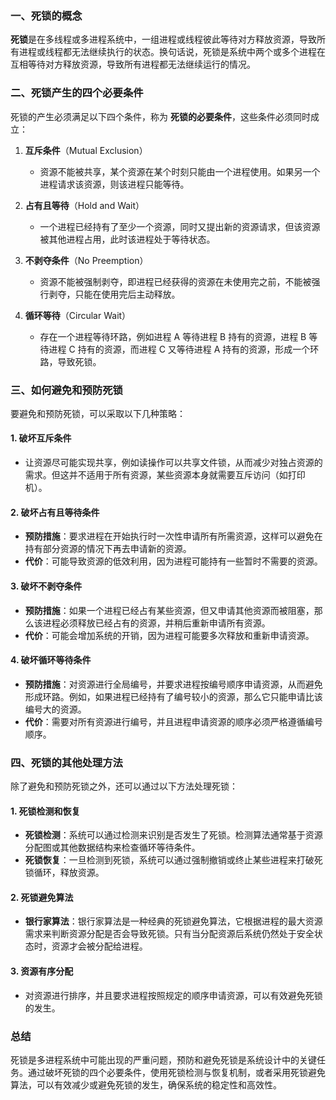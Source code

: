### 一、死锁的概念

**死锁**是在多线程或多进程系统中，一组进程或线程彼此等待对方释放资源，导致所有进程或线程都无法继续执行的状态。换句话说，死锁是系统中两个或多个进程在互相等待对方释放资源，导致所有进程都无法继续运行的情况。

### 二、死锁产生的四个必要条件

死锁的产生必须满足以下四个条件，称为 **死锁的必要条件**，这些条件必须同时成立：

1. **互斥条件**（Mutual Exclusion）
   - 资源不能被共享，某个资源在某个时刻只能由一个进程使用。如果另一个进程请求该资源，则该进程只能等待。

2. **占有且等待**（Hold and Wait）
   - 一个进程已经持有了至少一个资源，同时又提出新的资源请求，但该资源被其他进程占用，此时该进程处于等待状态。

3. **不剥夺条件**（No Preemption）
   - 资源不能被强制剥夺，即进程已经获得的资源在未使用完之前，不能被强行剥夺，只能在使用完后主动释放。

4. **循环等待**（Circular Wait）
   - 存在一个进程等待环路，例如进程 A 等待进程 B 持有的资源，进程 B 等待进程 C 持有的资源，而进程 C 又等待进程 A 持有的资源，形成一个环路，导致死锁。

### 三、如何避免和预防死锁

要避免和预防死锁，可以采取以下几种策略：

#### 1. **破坏互斥条件**
   - 让资源尽可能实现共享，例如读操作可以共享文件锁，从而减少对独占资源的需求。但这并不适用于所有资源，某些资源本身就需要互斥访问（如打印机）。

#### 2. **破坏占有且等待条件**
   - **预防措施**：要求进程在开始执行时一次性申请所有所需资源，这样可以避免在持有部分资源的情况下再去申请新的资源。
   - **代价**：可能导致资源的低效利用，因为进程可能持有一些暂时不需要的资源。

#### 3. **破坏不剥夺条件**
   - **预防措施**：如果一个进程已经占有某些资源，但又申请其他资源而被阻塞，那么该进程必须释放已经占有的资源，并稍后重新申请所有资源。
   - **代价**：可能会增加系统的开销，因为进程可能要多次释放和重新申请资源。

#### 4. **破坏循环等待条件**
   - **预防措施**：对资源进行全局编号，并要求进程按编号顺序申请资源，从而避免形成环路。例如，如果进程已经持有了编号较小的资源，那么它只能申请比该编号大的资源。
   - **代价**：需要对所有资源进行编号，并且进程申请资源的顺序必须严格遵循编号顺序。

### 四、死锁的其他处理方法

除了避免和预防死锁之外，还可以通过以下方法处理死锁：

#### 1. **死锁检测和恢复**
   - **死锁检测**：系统可以通过检测来识别是否发生了死锁。检测算法通常基于资源分配图或其他数据结构来检查循环等待条件。
   - **死锁恢复**：一旦检测到死锁，系统可以通过强制撤销或终止某些进程来打破死锁循环，释放资源。

#### 2. **死锁避免算法**
   - **银行家算法**：银行家算法是一种经典的死锁避免算法，它根据进程的最大资源需求来判断资源分配是否会导致死锁。只有当分配资源后系统仍然处于安全状态时，资源才会被分配给进程。
  
#### 3. **资源有序分配**
   - 对资源进行排序，并且要求进程按照规定的顺序申请资源，可以有效避免死锁的发生。

### 总结

死锁是多进程系统中可能出现的严重问题，预防和避免死锁是系统设计中的关键任务。通过破坏死锁的四个必要条件，使用死锁检测与恢复机制，或者采用死锁避免算法，可以有效减少或避免死锁的发生，确保系统的稳定性和高效性。